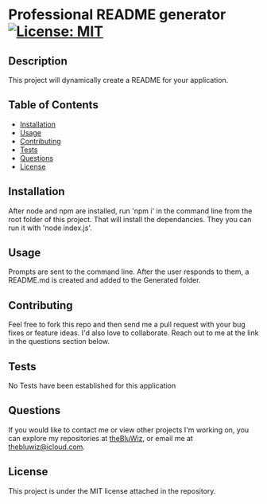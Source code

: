   # Professional README generator [![License: MIT](https://img.shields.io/badge/License-MIT-yellow.svg)](https://opensource.org/licenses/MIT)
  ## Description
  This project will dynamically create a README for your application.
  ## Table of Contents
  - [Installation](##Installation)
  - [Usage](##Usage)
  - [Contributing](##Contributing)
  - [Tests](##Tests)
  - [Questions](##Questions)
  - [License](##License)
  ## Installation
  After node and npm are installed, run 'npm i' in the command line from the root folder of this project. That will install the dependancies. They you can run it with 'node index.js'.
  ## Usage
  Prompts are sent to the command line. After the user responds to them, a README.md is created and added to the Generated folder.
  ## Contributing
  Feel free to fork this repo and then send me a pull request with your bug fixes or feature ideas. I'd also love to collaborate. Reach out to me at the link in the questions section below.
  ## Tests
  No Tests have been established for this application
  ## Questions
  If you would like to contact me or view other projects I'm working on, you can explore my repositories at [theBluWiz](https://github.com/theBluWiz), or email me at thebluwiz@icloud.com.
  ## License
  This project is under the MIT license attached in the repository.